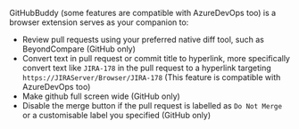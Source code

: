 GitHubBuddy (some features are compatible with AzureDevOps too) is a browser extension serves as your companion to:

- Review pull requests using your preferred native diff tool, such as BeyondCompare (GitHub only)
- Convert text in pull request or commit title to hyperlink, more specifically convert text like `JIRA-178` in the pull request to a hyperlink targeting `https://JIRAServer/Browser/JIRA-178` (This feature is compatible with AzureDevOps too)
- Make github full screen wide (GitHub only)
- Disable the merge button if the pull request is labelled as `Do Not Merge` or a customisable label you specified (GitHub only)
